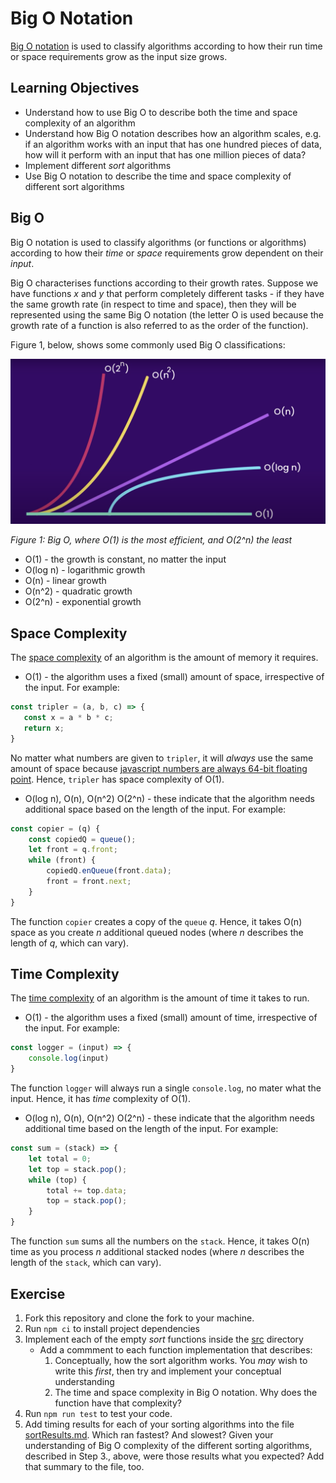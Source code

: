 # Big O Notation

[Big O notation](https://en.wikipedia.org/wiki/Big_O_notation) is used to classify algorithms according to how their run time or space requirements grow as the input size grows.

## Learning Objectives

- Understand how to use Big O to describe both the time and space complexity of an algorithm
- Understand how Big O notation describes how an algorithm scales, e.g. if an algorithm works with an input that has one hundred pieces of data, how will it perform with an input that has one million pieces of data?
- Implement different _sort_ algorithms
- Use Big O notation to describe the time and space complexity of different sort algorithms

## Big O

Big O notation is used to classify algorithms (or functions or algorithms) according to how their _time_ or _space_ requirements grow dependent on their _input_.

Big O characterises functions according to their growth rates. Suppose we have functions _x_ and _y_ that perform completely different tasks -  if they have the same growth rate (in respect to time and space), then they will be represented using the same Big O notation (the letter O is used because the growth rate of a function is also referred to as the order of the function).

Figure 1, below, shows some commonly used Big O classifications:

![Time Complexity Curves](./assets/bigO.png)

_Figure 1: Big O, where O(1) is the most efficient, and O(2^n) the least_ 

- O(1) - the growth is constant, no matter the input
- O(log n) - logarithmic growth
- O(n) - linear growth
- O(n^2) - quadratic growth
- O(2^n) - exponential growth

## Space Complexity

The [space complexity](https://en.wikipedia.org/wiki/Space_complexity) of an algorithm is the amount of memory it requires.

- O(1) - the algorithm uses a fixed (small) amount of space, irrespective of the input. For example:

```js
const tripler = (a, b, c) => {
   const x = a * b * c;
   return x;
}
```

No matter what numbers are given to `tripler`, it will _always_ use the same amount of space because [javascript numbers are always 64-bit floating point](https://www.w3schools.com/js/js_numbers.asp). Hence, `tripler` has space complexity of O(1).

- O(log n), O(n), O(n^2) O(2^n) - these indicate that the algorithm needs additional space based on the length of the input. For example:

```js
const copier = (q) {
    const copiedQ = queue();
    let front = q.front;
    while (front) {
        copiedQ.enQueue(front.data);
        front = front.next;
    }
}
```

The function `copier` creates a copy of the `queue` _q_. Hence, it takes O(n) space as you create _n_ additional queued nodes (where _n_ describes the length of _q_, which can vary).

## Time Complexity

The [time complexity](https://en.wikipedia.org/wiki/Time_complexity) of an algorithm is the amount of time it takes to run.

- O(1) - the algorithm uses a fixed (small) amount of time, irrespective of the input. For example:

```js
const logger = (input) => {
    console.log(input)
}
```

The function `logger` will always run a single `console.log`, no mater what the input. Hence, it has _time_ complexity of O(1).

- O(log n), O(n), O(n^2) O(2^n) - these indicate that the algorithm needs additional time based on the length of the input. For example:

```js
const sum = (stack) => {
    let total = 0;
    let top = stack.pop();
    while (top) {
        total += top.data;
        top = stack.pop();
    }
}
```

The function `sum` sums all the numbers on the `stack`. Hence, it takes O(n) time as you process _n_ additional stacked nodes (where _n_ describes the length of the `stack`, which can vary).

## Exercise

1. Fork this repository and clone the fork to your machine.
2. Run `npm ci` to install project dependencies
3. Implement each of the empty _sort_ functions inside the [src](./src) directory
    - Add a commment to each function implementation that describes:
        1. Conceptually, how the sort algorithm works. You _may_ wish to write this _first_, then try and implement your conceptual understanding
        2. The time and space complexity in Big O notation. Why does the function have that complexity?
4. Run `npm run test` to test your code.
5. Add timing results for each of your sorting algorithms into the file [sortResults.md](docs/sortResults.md). Which ran fastest? And slowest? Given your understanding of Big O complexity of the different sorting algorithms, described in Step 3., above, were those results what you expected? Add that summary to the file, too.
